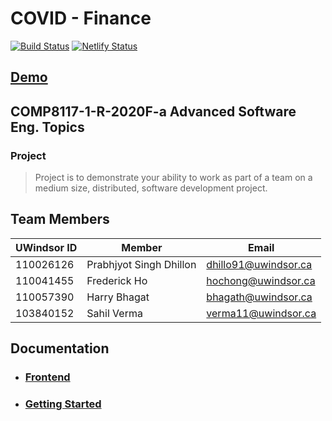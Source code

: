 # COVID - Finance

[![Build Status](https://travis-ci.org/covid-impact/frontend.svg?branch=main)](https://travis-ci.org/covid-impact/frontend)
[![Netlify Status](https://api.netlify.com/api/v1/badges/46efc1af-f034-46ad-a0c2-e592996e431e/deploy-status)](https://app.netlify.com/sites/covidf/deploys)

## [Demo](https://covidf.netlify.app/)

## COMP8117-1-R-2020F-a Advanced Software Eng. Topics

### Project

> Project is to demonstrate your ability to work as part of a team on a medium size, distributed, software development project.

## Team Members

| UWindsor ID | Member                  | Email                |
| ----------- | ----------------------- | -------------------- |
| 110026126   | Prabhjyot Singh Dhillon | dhillo91@uwindsor.ca |
| 110041455   | Frederick Ho            | hochong@uwindsor.ca  |
| 110057390   | Harry Bhagat            | bhagath@uwindsor.ca  |
| 103840152   | Sahil Verma             | verma11@uwindsor.ca  |

## Documentation

-   ### [Frontend](https://covid-finance-docs.netlify.app/#/ "COVID-19 Finace frontend Docs")

-   ### [Getting Started](https://covid-finance-docs.netlify.app/#/getting-started "Getting Started with frontend")
